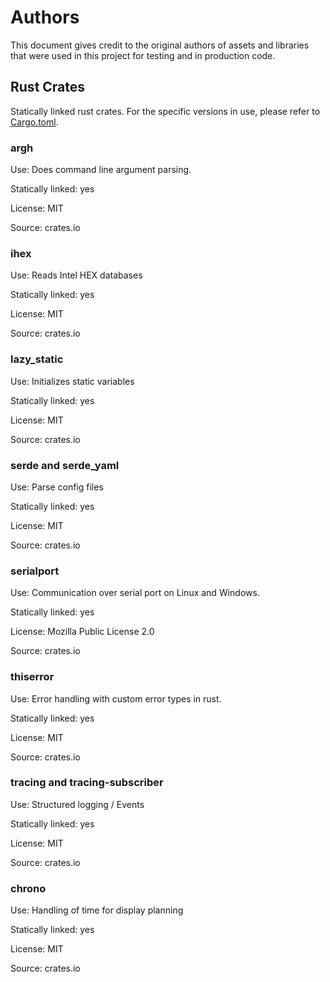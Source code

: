 # Authors
This document gives credit to the original authors of assets and
libraries that were used in this project for testing and in production
code.

## Rust Crates
Statically linked rust crates. For the specific versions in use,
please refer to [Cargo.toml](Cargo.toml).


### argh
Use: Does command line argument parsing.

Statically linked: yes

License: MIT

Source: crates.io

### ihex
Use: Reads Intel HEX databases

Statically linked: yes

License: MIT

Source: crates.io

### lazy_static
Use: Initializes static variables

Statically linked: yes

License: MIT

Source: crates.io

### serde and serde_yaml
Use: Parse config files

Statically linked: yes

License: MIT

Source: crates.io


### serialport
Use: Communication over serial port on Linux and Windows.

Statically linked: yes

License: Mozilla Public License 2.0

Source: crates.io

### thiserror
Use: Error handling with custom error types in rust.

Statically linked: yes

License: MIT

Source: crates.io

### tracing and tracing-subscriber
Use: Structured logging / Events

Statically linked: yes

License: MIT

Source: crates.io

### chrono
Use: Handling of time for display planning

Statically linked: yes

License: MIT

Source: crates.io

